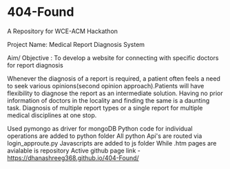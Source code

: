 # 404-Found
A Repository for WCE-ACM Hackathon

Project Name: Medical Report Diagnosis System

Aim/ Objective : To develop a website for connecting with specific
doctors for report diagnosis

Whenever the diagnosis of a report is required, a patient often feels a
need to seek various opinions(second opinion approach).Patients will have flexibility to diagnose the report as an
intermediate solution.
Having no prior information of doctors in the locality and finding the
same is a daunting task.
Diagnosis of multiple report types or a single report for multiple medical
disciplines at one stop.

Used pymongo as driver for mongoDB
Python code for individual operations are added to python folder
All python Api's are routed via login_approute.py
Javascripts are added to js folder
While .htm pages are avialable is repository
 Active github page link -  
 https://dhanashreeg368.github.io/404-Found/


